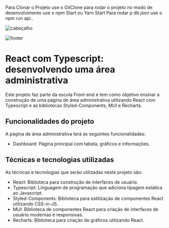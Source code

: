 Para Clonar o Projeto use o GitClone
para rodar o projeto no modo de desenvolvimento use o npm Start ou Yarn Start
Para rodar p db.json use o npm run api..

![cabeçalho](https://user-images.githubusercontent.com/106413124/235029489-c16f2402-a05b-4eb8-b846-d20d5319844e.png)


![footer](https://user-images.githubusercontent.com/106413124/235029500-4b675953-3e64-4e7b-98ec-0f18909da851.png)


# React com Typescript: desenvolvendo uma área administrativa

Este projeto faz parte da escola Front-end e tem como objetivo ensinar a construção de uma página de área administrativa utilizando React com Typescript e as bibliotecas Styled-Components, MUI e Recharts.

## Funcionalidades do projeto

A página de área administrativa terá as seguintes funcionalidades:

- Dashboard: Página principal com tabela, gráficos e informações.

## Técnicas e tecnologias utilizadas

As técnicas e tecnologias que serão utilizadas neste projeto são:

- React: Biblioteca para construção de interfaces de usuário.
- Typescript: Linguagem de programação que adiciona tipagem estática ao Javascript.
- Styled-Components: Biblioteca para estilização de componentes React utilizando CSS-in-JS.
- MUI: Biblioteca de componentes React para criação de interfaces de usuário modernas e responsivas.
- Recharts: Biblioteca para criação de gráficos utilizando React.
